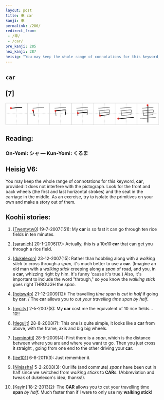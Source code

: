 ```yaml
---
layout: post
title: 車 car
kanji: 車
permalink: /286/
redirect_from:
 - /車/
 - /car/
pre_kanji: 285
nex_kanji: 287
heisig: "You may keep the whole range of connotations for this keyword, <b>car</b>, provided it does not interfere with the pictograph. Look for the front and back wheels (the first and last horizontal strokes) and the seat in the carriage in the middle. As an exercise, try to isolate the primitives on your own and make a story out of them."
---
```


## `car`

## [7]

<div class="stroke"><img src="../images/E8BB8A.png" /></div>

## Reading:

### On-Yomi: シャ &mdash; Kun-Yomi: くるま

## Heisig V6:

You may keep the whole range of connotations for this keyword, <b>car</b>, provided it does not interfere with the pictograph. Look for the front and back wheels (the first and last horizontal strokes) and the seat in the carriage in the middle. As an exercise, try to isolate the primitives on your own and make a story out of them.

## Koohii stories:

1) [<a href="http://kanji.koohii.com/profile/Twentytw0">Twentytw0</a>] 19-7-2007(151): My<strong> car</strong> is so fast it can go through ten rice fields in ten minutes.

2) [<a href="http://kanji.koohii.com/profile/saranich">saranich</a>] 20-1-2006(17): Actually, this is a 10x10<strong> car</strong> that can get you through a rice field.

3) [<a href="http://kanji.koohii.com/profile/dukelexon">dukelexon</a>] 23-12-2007(15): Rather than hobbling along with a <em>walking stick</em> to cross through a <em>span</em>, it&#039;s much better to use a<strong> car</strong>. (Imagine an old man with a <em>walking stick</em> creeping along a <em>span</em> of road, and you, in a<strong> car</strong>, whizzing right by him. It&#039;s funny &#039;cause it&#039;s true.) Also, it&#039;s important to include the word &quot;through,&quot; so you know the <em>walking stick</em> goes right THROUGH the <em>span</em>.

4) [<a href="http://kanji.koohii.com/profile/hotsw4p">hotsw4p</a>] 21-12-2009(12): The travelling <em>time span</em> is <em>cut in half</em> if going by<strong> car</strong>. / The<strong> car</strong> allows you to <em>cut your travelling time span by half</em>.

5) [<a href="http://kanji.koohii.com/profile/nycity">nycity</a>] 2-5-2007(8): My<strong> car</strong> cost me the equivalent of 10 rice fields .. 10!!

6) [<a href="http://kanji.koohii.com/profile/tleguijt">tleguijt</a>] 28-8-2008(7): This one is quite simple, it looks like a<strong> car</strong> from above, with the frame, axis and big big wheels.

7) [<a href="http://kanji.koohii.com/profile/seminotti">seminotti</a>] 28-5-2009(4): First there is a <em>span</em>, which is the distance between where you are and where you want to go. Then you just cross it straight , going from one end to the other driving your<strong> car</strong>.

8) [<a href="http://kanji.koohii.com/profile/lee101">lee101</a>] 6-8-2011(3): Just remember it.

9) [<a href="http://kanji.koohii.com/profile/Ninjasha">Ninjasha</a>] 5-2-2008(3): Our life (and commute) <em>spans</em> have been cut in half since we switched from <em>walking sticks</em> to<strong> CAR</strong>s. (Abbreviation and tweak of dukelexon&#039;s idea; thanks!).

10) [<a href="http://kanji.koohii.com/profile/Kayin">Kayin</a>] 18-2-2013(2): The <strong>CAR</strong> allows you to cut your travelling time <strong>span</strong> <em>by half</em>. Much faster than if I were to only use my <strong>walking stick</strong>!
